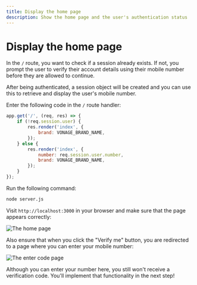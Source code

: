 ```yaml
---
title: Display the home page
description: Show the home page and the user's authentication status
---
```


# Display the home page

In the `/` route, you want to check if a session already exists. If not, you prompt the user to verify their account details using their mobile number before they are allowed to continue.

After being authenticated, a session object will be created and you can use this to retrieve and display the user's mobile number.

Enter the following code in the `/` route handler:

```javascript
app.get('/', (req, res) => {
	if (!req.session.user) {
		res.render('index', {
			brand: VONAGE_BRAND_NAME,
		});
	} else {
		res.render('index', {
			number: req.session.user.number,
			brand: VONAGE_BRAND_NAME,
		});
	}
});
```

Run the following command:

```sh
node server.js
```

Visit `http://localhost:3000` in your browser and make sure that the page appears correctly:

![The home page](/images/tutorials/verify-stepup-auth-home-page.png)

Also ensure that when you click the "Verify me" button, you are redirected to a page where you can enter your mobile number:

![The enter code page](/images/tutorials/verify-stepup-auth-enter-number-page.png)

Although you can enter your number here, you still won't receive a verification code. You'll implement that functionality in the next step!




